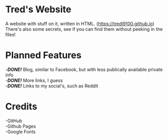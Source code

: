# Tred's Website
A website with stuff on it, written in HTML. (https://tredI9100.github.io)
There's also some secrets, see if you can find them without peeking in the files!
# Planned Features
-***DONE!*** Blog, similar to Facebook, but with less publically available private info<br>-***DONE!*** More links, I guess<br>-***DONE!*** Links to my social's, such as Reddit
# Credits
-GitHub<br>-Github Pages<br>-Google Fonts
